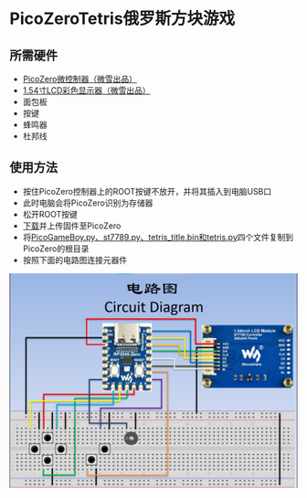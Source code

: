 # PicoZeroTetris俄罗斯方块游戏
## 所需硬件
- [PicoZero微控制器（微雪出品）](https://www.waveshare.net/shop/RP2040-Zero.htm)
- [1.54寸LCD彩色显示器（微雪出品）](https://www.waveshare.net/shop/1.54inch-LCD-Module.htm)
- 面包板
- 按键
- 蜂鸣器
- 杜邦线

## 使用方法
- 按住PicoZero控制器上的ROOT按键不放开，并将其插入到电脑USB口
- 此时电脑会将PicoZero识别为存储器
- 松开ROOT按键
- [下载](https://micropython.org/download/rp2-pico/rp2-pico-latest.uf2)并上传固件至PicoZero
- 将[PicoGameBoy.py、st7789.py、tetris_title.bin和tetris.py](https://github.com/SilkRoad/silkroad.github.io/tree/main/Pico/PicoZeroTetris)四个文件复制到PicoZero的根目录
- 按照下面的电路图连接元器件

![DIAGRAM](https://github.com/SilkRoad/Pico/blob/main/PicoZeroTetris/images/CircuitDiagram.png?raw=true)

